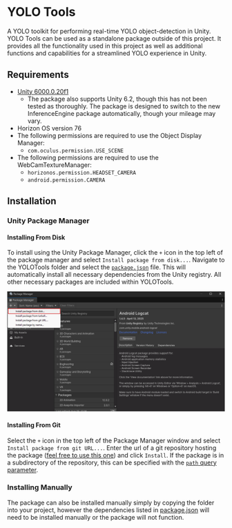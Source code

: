 ﻿# YOLO Tools

A YOLO toolkit for performing real-time YOLO object-detection in Unity. YOLO Tools can be used as a standalone package
outside of this project. It provides all the functionality used in this project as well as additional 
functions and capabilities for a streamlined YOLO experience in Unity.

## Requirements

- [Unity 6000.0.20f1](https://unity.com/releases/editor/whats-new/6000.0.20#installs)
  - The package also supports Unity 6.2, though this has not been tested as thoroughly. The package is designed to switch to the new InferenceEngine package automatically, though your mileage may vary.
- Horizon OS version 76
- The following permissions are required to use the Object Display Manager:
  - `com.oculus.permission.USE_SCENE`
- The following permissions are required to use the WebCamTextureManager:
  - `horizonos.permission.HEADSET_CAMERA`
  - `android.permission.CAMERA`

## Installation

### Unity Package Manager

#### Installing From Disk

To install using the Unity Package Manager, click the `+` icon in the top left of the package manager and select `Install package from disk...`. Navigate to the YOLOTools folder and
select the [`package.json`](package.json) file. This will automatically install all necessary dependencies from
the Unity registry. All other necessary packages are included within YOLOTools.

![upm_disk.png](docs/upm_disk.png)

#### Installing From Git

Select the `+` icon in the top left of the Package Manager window and select `Install package from git URL...`.
Enter the url of a git repository hosting the package ([feel free to use this one](https://github.com/matthewlyon23/YOLOTools)) and 
click `Install`. If the package is in a subdirectory of the repository, this can be specified with the [`path` query
parameter](https://docs.unity3d.com/6000.2/Documentation/Manual/upm-git.html#subfolder).



### Installing Manually

The package can also be installed manually simply by copying the folder into your project, however the dependencies listed in
[package.json](package.json) will need to be installed manually or the package will not function.

